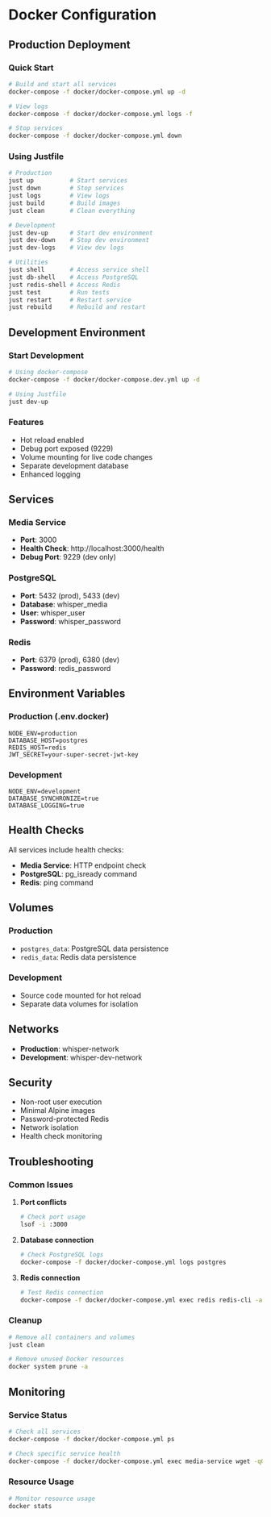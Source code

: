 # Docker Configuration

## Production Deployment

### Quick Start

```bash
# Build and start all services
docker-compose -f docker/docker-compose.yml up -d

# View logs
docker-compose -f docker/docker-compose.yml logs -f

# Stop services
docker-compose -f docker/docker-compose.yml down
```

### Using Justfile

```bash
# Production
just up          # Start services
just down        # Stop services
just logs        # View logs
just build       # Build images
just clean       # Clean everything

# Development
just dev-up      # Start dev environment
just dev-down    # Stop dev environment
just dev-logs    # View dev logs

# Utilities
just shell       # Access service shell
just db-shell    # Access PostgreSQL
just redis-shell # Access Redis
just test        # Run tests
just restart     # Restart service
just rebuild     # Rebuild and restart
```

## Development Environment

### Start Development

```bash
# Using docker-compose
docker-compose -f docker/docker-compose.dev.yml up -d

# Using Justfile
just dev-up
```

### Features

- Hot reload enabled
- Debug port exposed (9229)
- Volume mounting for live code changes
- Separate development database
- Enhanced logging

## Services

### Media Service
- **Port**: 3000
- **Health Check**: http://localhost:3000/health
- **Debug Port**: 9229 (dev only)

### PostgreSQL
- **Port**: 5432 (prod), 5433 (dev)
- **Database**: whisper_media
- **User**: whisper_user
- **Password**: whisper_password

### Redis
- **Port**: 6379 (prod), 6380 (dev)
- **Password**: redis_password

## Environment Variables

### Production (.env.docker)
```env
NODE_ENV=production
DATABASE_HOST=postgres
REDIS_HOST=redis
JWT_SECRET=your-super-secret-jwt-key
```

### Development
```env
NODE_ENV=development
DATABASE_SYNCHRONIZE=true
DATABASE_LOGGING=true
```

## Health Checks

All services include health checks:
- **Media Service**: HTTP endpoint check
- **PostgreSQL**: pg_isready command
- **Redis**: ping command

## Volumes

### Production
- `postgres_data`: PostgreSQL data persistence
- `redis_data`: Redis data persistence

### Development
- Source code mounted for hot reload
- Separate data volumes for isolation

## Networks

- **Production**: whisper-network
- **Development**: whisper-dev-network

## Security

- Non-root user execution
- Minimal Alpine images
- Password-protected Redis
- Network isolation
- Health check monitoring

## Troubleshooting

### Common Issues

1. **Port conflicts**
   ```bash
   # Check port usage
   lsof -i :3000
   ```

2. **Database connection**
   ```bash
   # Check PostgreSQL logs
   docker-compose -f docker/docker-compose.yml logs postgres
   ```

3. **Redis connection**
   ```bash
   # Test Redis connection
   docker-compose -f docker/docker-compose.yml exec redis redis-cli -a redis_password ping
   ```

### Cleanup

```bash
# Remove all containers and volumes
just clean

# Remove unused Docker resources
docker system prune -a
```

## Monitoring

### Service Status
```bash
# Check all services
docker-compose -f docker/docker-compose.yml ps

# Check specific service health
docker-compose -f docker/docker-compose.yml exec media-service wget -qO- http://localhost:3000/health
```

### Resource Usage
```bash
# Monitor resource usage
docker stats
```
